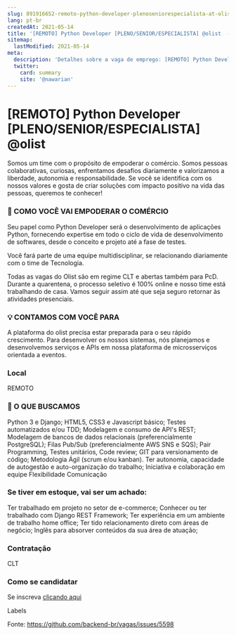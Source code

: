 ```yaml
---
slug: 891916652-remoto-python-developer-plenoseniorespecialista-at-olist
lang: pt-br
createdAt: 2021-05-14
title: '[REMOTO] Python Developer [PLENO/SENIOR/ESPECIALISTA] @olist  - Vaga de Emprego'
sitemap:
  lastModified: 2021-05-14
meta:
  description: 'Detalhes sobre a vaga de emprego: [REMOTO] Python Developer [PLENO/SENIOR/ESPECIALISTA] @olist '
  twitter:
    card: summary
    site: '@nawarian'
---
```


# [REMOTO] Python Developer [PLENO/SENIOR/ESPECIALISTA] @olist 

Somos um time com o propósito de empoderar o comércio. Somos pessoas colaborativas, curiosas, enfrentamos desafios diariamente e valorizamos a liberdade, autonomia e responsabilidade. Se você se identifica com os nossos valores e gosta de criar soluções com impacto positivo na vida das pessoas, queremos te conhecer!

### 🚀 COMO VOCÊ VAI EMPODERAR O COMÉRCIO

Seu papel como Python Developer será o desenvolvimento de aplicações Python, fornecendo expertise em todo o ciclo de vida de desenvolvimento de softwares, desde o conceito e projeto até a fase de testes.

Você fará parte de uma equipe multidisciplinar, se relacionando diariamente com o time de Tecnologia.

Todas as vagas do Olist são em regime CLT e abertas também para PcD. Durante a quarentena, o processo seletivo é 100% online e nosso time está trabalhando de casa. Vamos seguir assim até que seja seguro retornar às atividades presenciais.

### 💡 CONTAMOS COM VOCÊ PARA

A plataforma do olist precisa estar preparada para o seu rápido crescimento. Para desenvolver os nossos sistemas, nós planejamos e desenvolvemos serviços e APIs em nossa plataforma de microsserviços orientada a eventos.

### Local
REMOTO

### 🔎 O QUE BUSCAMOS

Python 3 e Django;
HTML5, CSS3 e Javascript básico;
Testes automatizados e/ou TDD;
Modelagem e consumo de API's REST;
Modelagem de bancos de dados relacionais (preferencialmente PostgreSQL);
Filas Pub/Sub (preferencialmente AWS SNS e SQS);
Pair Programming, Testes unitários, Code review;
GIT para versionamento de código;
Metodologia Ágil (scrum e/ou kanban).
Ter autonomia, capacidade de autogestão e auto-organização do trabalho;
Iniciativa e colaboração em equipe
Flexibilidade
Comunicação

### Se tiver em estoque, vai ser um achado:

Ter trabalhado em projeto no setor de e-commerce;
Conhecer ou ter trabalhado com Django REST Framework;
Ter experiência em um ambiente de trabalho home office;
Ter tido relacionamento direto com áreas de negócio;
Inglês para absorver conteúdos da sua área de atuação;

### Contratação
CLT

### Como se candidatar
Se inscreva [clicando aqui](https://olist.gupy.io/jobs/790681?jobBoardSource=gupy_public_page)

Labels

Fonte: https://github.com/backend-br/vagas/issues/5598